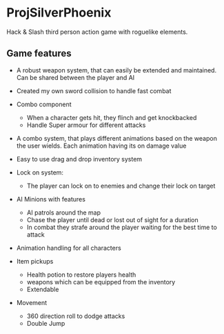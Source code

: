 # ProjSilverPhoenix

Hack & Slash third person action game with roguelike elements. 

## Game features
* A robust weapon system, that can easily be extended and maintained. Can be shared between the player and AI

* Created my own sword collision to handle fast combat

* Combo component
  - When a character gets hit, they flinch and get knockbacked
  - Handle Super armour for different attacks
  
* A combo system, that plays different animations based on the weapon the user wields. Each animation having its on damage value

* Easy to use drag and drop inventory system

* Lock on system: 
  - The player can lock on to enemies and change their lock on target
  
* AI Minions with features
  - AI patrols around the map 
  - Chase the player until dead or lost out of sight for a duration
  - In combat they strafe around the player waiting for the best time to attack
  
* Animation handling for all characters 

* Item pickups
  - Health potion to restore players health
  - weapons which can be equipped from the inventory
  - Extendable
* Movement
  - 360 direction roll to dodge attacks
  -  Double Jump
